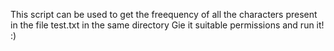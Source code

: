 This script can be used to get the freequency of all the characters present in the file test.txt in the same directory
Gie it suitable permissions and run it! :)
